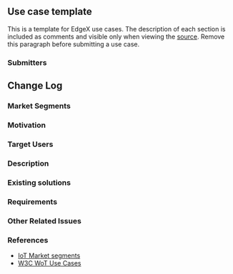## Use case template <!-- Replace with use case title -->
This is a template for EdgeX use cases.
The description of each section is included as comments and visible only when viewing the [source](https://raw.githubusercontent.com/edgexfoundry/edgex-docs/main/docs_src/design/ucr/template.md).
Remove this paragraph before submitting a use case.

### Submitters
<!-- List use case submitters

Format:
- Name (Organization)
-->

## Change Log
<!-- List the changes to the document, incl. state, date, and PR URL.
State is one of: approved, amended, deprecated
Date is an ISO 8601 (YYYY-MM-DD) string.
PR is the pull request that submitted the change, including information such as the diff, contributors, and reviewers.

E.g.:
- [accepted](URL of PR) (2022-04-01)
- [amended](URL of PR) (2022-05-01)
-->

### Market Segments
<!-- What IoT market segments does this use case address? 
Examples are:
- Home (home automation, home improvement, energy efficiency)
- Lifestyle (wearable computing, entertainment and music, family, leisure, pets, toys, drones)
- Health (fitness, monitoring, measurement, diagnosis, surgery, patience care)
- Mobility (connected cars, eBikes, aerospace & airports, marine, rail & stations, automotive, traffic)
- Retail (stores, shops, convenience)
- Energy (transmission & distribution, fossil, nuclear, alternative)
- Cities (infrastructure, water & wastewater, HVAC, lighting, security, life safety)
- Manufacturing (mining, oil & gas, production, supply chain)
- Public & Services (schools, universities, government, banking, insurance, administration, commercial services)
- Other (environment, military, agriculture, hospitality)

Reference and more details: https://iot-analytics.com/iot-market-segments-analysis/

Name both the category and industry, e.g.:
- Retail (stores, convenience)
-->

### Motivation
<!-- Summarize the problems that are solved by the use case and why they are important in the relevant domain -->

### Target Users
<!-- List all stakeholders that are involved in the use case. Examples are:
- Device Manufacturer
- Device Owner
- Device User
- Device Maintainer
- Cloud Provider
- Service Provider
- Network Operator
- Software Developer
- Software Deployer
- Software Integrator
-->

### Description
<!-- Provide the description of the use case from target users' perspective -->

### Existing solutions
<!-- How is the given use case currently implemented in the industry? List and describe each approach. Highlight possible gaps. -->

### Requirements
<!-- Provide a list of (non-)functional requirements that aren't addressed by EdgeX with references to corresponding feature request Github issues.
Include security and privacy requirements that are specific to the given domain.

Format:
- Feature request issue title ([repo#issue-num](URL))
-->

### Other Related Issues
<!-- List any reported issues that are relevant and useful to support this use case but aren't feature requests mapped to requirements. 

Format:
- Issue title ([repo#issue-num](URL)): description of the relevance
-->

### References
<!-- List additional references -->
- [IoT Market segments](https://iot-analytics.com/iot-market-segments-analysis/)
- [W3C WoT Use Cases](https://www.w3.org/TR/wot-usecases)
